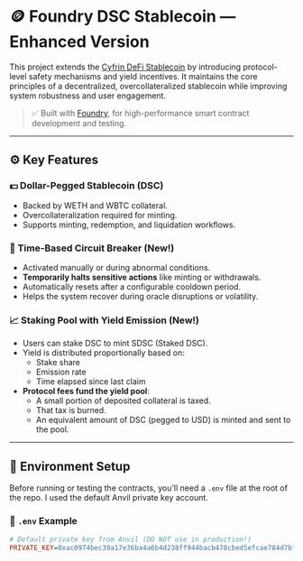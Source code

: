 # 🪙 Foundry DSC Stablecoin — Enhanced Version

This project extends the [Cyfrin DeFi Stablecoin](https://github.com/Cyfrin/foundry-defi-stablecoin-cu) by introducing protocol-level safety mechanisms and yield incentives. It maintains the core principles of a decentralized, overcollateralized stablecoin while improving system robustness and user engagement.

> ✅ Built with [Foundry](https://book.getfoundry.sh/), for high-performance smart contract development and testing.

---

## ⚙️ Key Features

### 💵 Dollar-Pegged Stablecoin (DSC)
- Backed by WETH and WBTC collateral.
- Overcollateralization required for minting.
- Supports minting, redemption, and liquidation workflows.

### 🛑 Time-Based Circuit Breaker (New!)
- Activated manually or during abnormal conditions.
- **Temporarily halts sensitive actions** like minting or withdrawals.
- Automatically resets after a configurable cooldown period.
- Helps the system recover during oracle disruptions or volatility.

### 📈 Staking Pool with Yield Emission (New!)
- Users can stake DSC to mint SDSC (Staked DSC).
- Yield is distributed proportionally based on:
  - Stake share
  - Emission rate
  - Time elapsed since last claim
- **Protocol fees fund the yield pool**:
  - A small portion of deposited collateral is taxed.
  - That tax is burned.
  - An equivalent amount of DSC (pegged to USD) is minted and sent to the pool.

---

## 📂 Environment Setup

Before running or testing the contracts, you'll need a `.env` file at the root of the repo. I used the default Anvil private key account. 

### 🔐 `.env` Example

```ini
# Default private key from Anvil (DO NOT use in production!)
PRIVATE_KEY=0xac0974bec39a17e36ba4a6b4d238ff944bacb478cbed5efcae784d7bf4f2ff80
